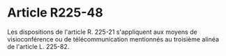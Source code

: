 # Article R225-48

Les dispositions de l'article R. 225-21 s'appliquent aux moyens de visioconférence ou de télécommunication mentionnés au troisième alinéa de l'article L. 225-82.
